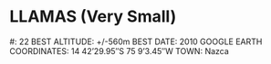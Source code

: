 # LLAMAS (Very Small)

#: 22
BEST ALTITUDE: +/-560m
BEST DATE: 2010
GOOGLE EARTH COORDINATES: 14 42’29.95″S 75 9’3.45″W
TOWN: Nazca